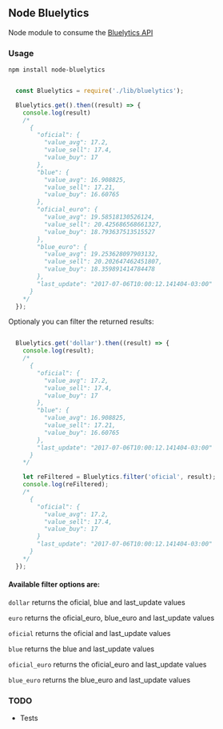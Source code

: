 ## Node Bluelytics
Node module to consume the [Bluelytics API](http://bluelytics.com.ar/#/api)

### Usage

`npm install node-bluelytics`

```javascript

  const Bluelytics = require('./lib/bluelytics');

  Bluelytics.get().then((result) => {
    console.log(result)
    /*
      {
        "oficial": {
          "value_avg": 17.2,
          "value_sell": 17.4,
          "value_buy": 17
        },
        "blue": {
          "value_avg": 16.908825,
          "value_sell": 17.21,
          "value_buy": 16.60765
        },
        "oficial_euro": {
          "value_avg": 19.58518130526124,
          "value_sell": 20.425686568661327,
          "value_buy": 18.793637513515527
        },
        "blue_euro": {
          "value_avg": 19.253628097903132,
          "value_sell": 20.202647462451807,
          "value_buy": 18.359891414784478
        },
        "last_update": "2017-07-06T10:00:12.141404-03:00"
      }
    */
  });
```

Optionaly you can filter the returned results:

```javascript

  Bluelytics.get('dollar').then((result) => {
    console.log(result);
    /*
      {
        "oficial": {
          "value_avg": 17.2,
          "value_sell": 17.4,
          "value_buy": 17
        },
        "blue": {
          "value_avg": 16.908825,
          "value_sell": 17.21,
          "value_buy": 16.60765
        },
        "last_update": "2017-07-06T10:00:12.141404-03:00"
      }
    */

    let reFiltered = Bluelytics.filter('oficial', result);
    console.log(reFiltered);
    /*
      {
        "oficial": {
          "value_avg": 17.2,
          "value_sell": 17.4,
          "value_buy": 17
        }
        "last_update": "2017-07-06T10:00:12.141404-03:00"
      }
    */
  });

```
#### Available filter options are:

`dollar` returns the oficial, blue and last_update values

`euro`  returns the oficial_euro, blue_euro and last_update values

`oficial` returns the oficial and last_update values

`blue` returns the blue and last_update values

`oficial_euro` returns the oficial_euro and last_update values

`blue_euro` returns the blue_euro and last_update values


### TODO
- Tests

